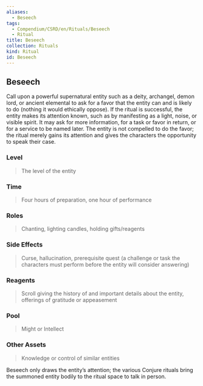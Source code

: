 ```yaml
---
aliases:
  - Beseech
tags:
  - Compendium/CSRD/en/Rituals/Beseech
  - Ritual
title: Beseech
collection: Rituals
kind: Ritual
id: Beseech
---
```

## Beseech  
Call upon a powerful supernatural entity such as a deity, archangel, demon lord, or ancient elemental to ask for a favor that the entity can and is likely to do (nothing it would ethically oppose). If the ritual is successful, the entity makes its attention known, such as by manifesting as a light, noise, or visible spirit. It may ask for more information, for a task or favor in return, or for a service to be named later. The entity is not compelled to do the favor; the ritual merely gains its attention and gives the characters the opportunity to speak their case.   
  
### Level   
>The level of the entity   
### Time   
>Four hours of preparation, one hour of performance   
### Roles    
>Chanting, lighting candles, holding gifts/reagents   
### Side Effects    
>Curse, hallucination, prerequisite quest (a challenge or task the characters must perform before the entity will consider answering)   
### Reagents    
>Scroll giving the history of and important details about the entity, offerings of gratitude or appeasement   
### Pool   
>Might or Intellect   
### Other Assets   
>Knowledge or control of similar entities  
  
Beseech only draws the entity’s attention; the various Conjure rituals bring the summoned entity bodily to the ritual space to talk in person.  
